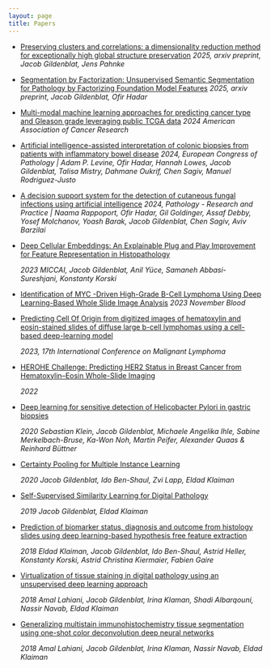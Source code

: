 ```yaml
---
layout: page
title: Papers
---
```


- [Preserving clusters and correlations: a dimensionality reduction method for exceptionally high global structure preservation](https://arxiv.org/abs/2503.07609)
 	*2025, arxiv preprint, Jacob Gildenblat, Jens Pahnke*

- [Segmentation by Factorization: Unsupervised Semantic Segmentation for Pathology by Factorizing Foundation Model Features](https://arxiv.org/abs/2409.05697)
  	*2025, arxiv preprint, Jacob Gildenblat, Ofir Hadar*

- [Multi-modal machine learning approaches for predicting cancer type and Gleason grade leveraging public TCGA data](https://www.abstractsonline.com/pp8/#!/20272/presentation/1712)
	*2024 American Association of Cancer Research*

- [Artificial intelligence-assisted interpretation of colonic biopsies from patients with inflammatory bowel disease](https://link.springer.com/article/10.1007/s00428-024-03880-y)
  	*2024, European Congress of Pathology | Adam P. Levine, Ofir Hadar, Hannah Lowes, Jacob Gildenblat, Talisa Mistry, Dahmane Oukrif, Chen Sagiv, Manuel Rodriguez-Justo*

- [A decision support system for the detection of cutaneous fungal infections using artificial intelligence](https://www.sciencedirect.com/science/article/pii/S0344033824003911)
   	*2024, Pathology - Research and Practice | Naama Rappoport, Ofir Hadar, Gil Goldinger, Assaf Debby, Yosef Molchanov, Yoash Barak, Jacob Gildenblat, Chen Sagiv, Aviv Barzilai*

- [Deep Cellular Embeddings: An Explainable Plug and Play Improvement for Feature Representation in Histopathology](https://link.springer.com/epdf/10.1007/978-3-031-43987-2_75?sharing_token=yxJ6M2mXl8FEoo6Lq0rSzfe4RwlQNchNByi7wbcMAY7jxNo0bliUewITgRTD3ZK5zOIKgD6offC0RWglrB0O-oy4us7z55pxC7n4LMnCki7m1PdapfqwDavHrBwuc4OtF65vUiwFCO76h-GQyVS45cr5dhxxwRJpwUHjMI-99fo%3D)

	*2023 MICCAI, Jacob Gildenblat, Anil Yüce, Samaneh Abbasi-Sureshjani, Konstanty Korski*

- [Identification of MYC -Driven High-Grade B-Cell Lymphoma Using Deep Learning-Based Whole Slide Image Analysis](https://www.researchgate.net/publication/376162120_Identification_of_MYC_-Driven_High-Grade_B-Cell_Lymphoma_Using_Deep_Learning-Based_Whole_Slide_Image_Analysis)
	*2023 November Blood*

- [Predicting Cell Of Origin from digitized images of hematoxylin and eosin-stained slides of diffuse large b-cell lymphomas using a cell-based deep-learning model](https://medically.gene.com/content/dam/pdmahub/restricted/oncology/icml-2023/ICNL-2023-poster-yuce-predicting-cell-of-origin-from-digitized-images.pdf)

	*2023, 17th International Conference on Malignant Lymphoma*
  
- [HEROHE Challenge: Predicting HER2 Status in Breast Cancer from Hematoxylin–Eosin Whole-Slide Imaging](https://www.mdpi.com/2313-433X/8/8/213)
	
	*2022*

- [Deep learning for sensitive detection of Helicobacter Pylori in gastric biopsies](https://bmcgastroenterol.biomedcentral.com/articles/10.1186/s12876-020-01494-7)

	*2020 Sebastian Klein, Jacob Gildenblat, Michaele Angelika Ihle, Sabine Merkelbach-Bruse, Ka-Won Noh, Martin Peifer, Alexander Quaas & Reinhard Büttner*

- [Certainty Pooling for Multiple Instance Learning](https://arxiv.org/abs/2008.10548)

	*2020 Jacob Gildenblat, Ido Ben-Shaul, Zvi Lapp, Eldad Klaiman*

- [Self-Supervised Similarity Learning for Digital Pathology](https://arxiv.org/abs/1905.08139)
	
	*2019 Jacob Gildenblat, Eldad Klaiman*

- [Prediction of biomarker status, diagnosis and outcome from histology slides using deep learning-based hypothesis free feature extraction](https://ascopubs.org/doi/abs/10.1200/JCO.2019.37.15_suppl.3140?af=R&)

	*2018 Eldad Klaiman, Jacob Gildenblat, Ido Ben-Shaul, Astrid Heller, Konstanty Korski, Astrid Christina Kiermaier, Fabien Gaire*

- [Virtualization of tissue staining in digital pathology using an unsupervised deep learning approach](https://arxiv.org/abs/1810.06415)

	*2018 Amal Lahiani, Jacob Gildenblat, Irina Klaman, Shadi Albarqouni, Nassir Navab, Eldad Klaiman*

- [Generalizing multistain immunohistochemistry tissue segmentation using one-shot color deconvolution deep neural networks](https://arxiv.org/abs/1805.06958)

	*2018 Amal Lahiani, Jacob Gildenblat, Irina Klaman, Nassir Navab, Eldad Klaiman*
